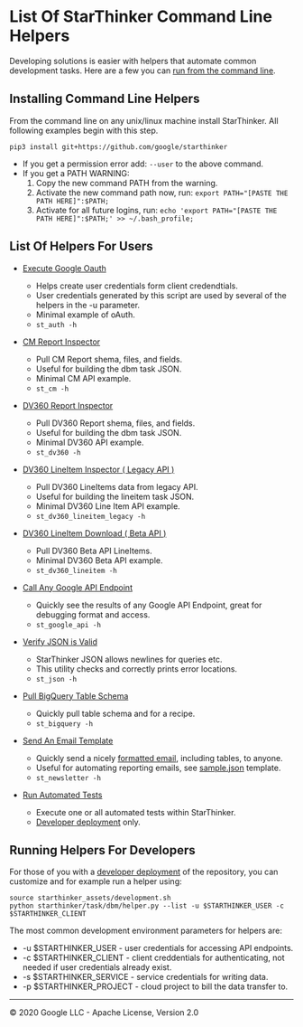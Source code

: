 # List Of StarThinker Command Line Helpers

Developing solutions is easier with helpers that automate common development
tasks. Here are a few you can [run from the command line](deploy_package.md).

## Installing Command Line Helpers

From the command line on any unix/linux machine install StarThinker.  All following examples begin with this step.

```
pip3 install git+https://github.com/google/starthinker
```

- If you get a permission error add: ```--user``` to the above command.
- If you get a PATH WARNING:
  1. Copy the new command PATH from the warning.
  1. Activate the new command path now, run: ```export PATH="[PASTE THE PATH HERE]":$PATH;```
  1. Activate for all future logins, run: ```echo 'export PATH="[PASTE THE PATH HERE]":$PATH;' >> ~/.bash_profile;```

## List Of Helpers For Users

- [Execute Google Oauth](../starthinker/auth/helper.py)
  - Helps create user credentials form client credendtials.
  - User credentials generated by this script are used by several of the helpers in the -u parameter.
  - Minimal example of oAuth.
  - ```st_auth -h```

- [CM Report Inspector](../starthinker/task/dcm/helper.py)
  - Pull CM Report shema, files, and fields.
  - Useful for building the dbm task JSON.
  - Minimal CM API example.
  - ```st_cm -h```

- [DV360 Report Inspector](../starthinker/task/dbm/helper.py)
  - Pull DV360 Report shema, files, and fields.
  - Useful for building the dbm task JSON.
  - Minimal DV360 API example.
  - ```st_dv360 -h```

- [DV360 LineItem Inspector ( Legacy API )](../starthinker/task/lineitem/helper.py)
  - Pull DV360 LineItems data from legacy API.
  - Useful for building the lineitem task JSON.
  - Minimal DV360 Line Item API example.
  - ```st_dv360_lineitem_legacy -h```

- [DV360 LineItem Download ( Beta API )](../starthinker/task/dv360_beta/helper.py)
  - Pull DV360 Beta API LineItems.
  - Minimal DV360 Beta API example.
  - ```st_dv360_lineitem -h```

- [Call Any Google API Endpoint](../starthinker/task/google_api/helper.py)
  - Quickly see the results of any Google API Endpoint, great for debugging format and access.
  - ```st_google_api -h```

- [Verify JSON is Valid](../starthinker/script/helper.py)
  - StarThinker JSON allows newlines for queries etc.
  - This utility checks and correctly prints error locations.
  - ```st_json -h```

- [Pull BigQuery Table Schema](../starthinker/task/bigquery/helper.py)
  - Quickly pull table schema and for a recipe.
  - ```st_bigquery -h```

- [Send An Email Template](../starthinker/task/newsletter/helper.py)
  - Quickly send a nicely [formatted email](../starthinker/util/email/template.py), including tables, to anyone.
  - Useful for automating reporting emails, see [sample.json](../starthinker/task/newlsetter/sample.json) template.
  - ```st_newsletter -h```

- [Run Automated Tests](../tests/helper.py)
  - Execute one or all automated tests within StarThinker.
  - [Developer deployment](deploy_developer.md) only.


## Running Helpers For Developers
For those of you with a [developer deployment](deploy_developer.md) of the repository, you can customize and
for example run a helper using:

```
source starthinker_assets/development.sh
python starthinker/task/dbm/helper.py --list -u $STARTHINKER_USER -c $STARTHINKER_CLIENT
```

The most common development environment parameters for helpers are:

- -u $STARTHINKER_USER - user credentials for accessing API endpoints.
- -c $STARTHINKER_CLIENT - client creddentials for authenticating, not needed if user credentials already exist.
- -s $STARTHINKER_SERVICE - service credentials for writing data.
- -p $STARTHINKER_PROJECT - cloud project to bill the data transfer to.

---
&copy; 2020 Google LLC - Apache License, Version 2.0
